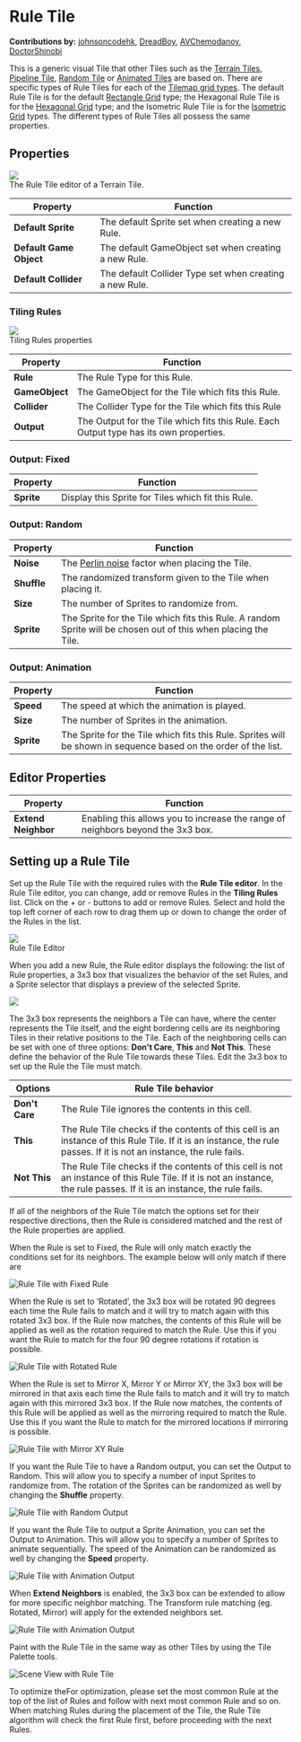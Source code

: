 #  Rule Tile

__Contributions by:__ [johnsoncodehk](https://github.com/johnsoncodehk), [DreadBoy](https://github.com/DreadBoy), [AVChemodanov](https://github.com/AVChemodanov), [DoctorShinobi](https://github.com/DoctorShinobi)

This is a generic visual Tile that other Tiles such as the [Terrain Tiles](TerrainTile.md), [Pipeline Tile](PipelineTile.md), [Random Tile](RandomTile.md) or [Animated Tiles](AnimatedTile.md) are based on. There are specific types of Rule Tiles for each of the [Tilemap grid types](https://docs.unity3d.com/Manual/class-Grid.html). The default Rule Tile is for the default [Rectangle Grid](https://docs.unity3d.com/Manual/Tilemap-CreatingTilemaps.html) type; the Hexagonal Rule Tile is for the [Hexagonal Grid](https://docs.unity3d.com/Manual/Tilemap-Hexagonal.html) type; and the Isometric Rule Tile is for the [Isometric Grid](https://docs.unity3d.com/Manual/Tilemap-Isometric.html) types. The different types of Rule Tiles all possess the same properties.

## Properties

![](images/RuleTileEditor.png)<br/>The Rule Tile editor of a Terrain Tile.

| Property                | Function                                                |
| ----------------------- | ------------------------------------------------------- |
| __Default Sprite__      | The default Sprite set when creating a new Rule.        |
| __Default Game Object__ | The default GameObject set when creating a new Rule.    |
| __Default Collider__    | The default Collider Type set when creating a new Rule. |

### Tiling Rules

![](images/RuleTileRule.png)<br/>Tiling Rules properties

| Property       | Function                                                     |
| -------------- | ------------------------------------------------------------ |
| __Rule__       | The Rule Type for this Rule.                                 |
| __GameObject__ | The GameObject for the Tile which fits this Rule.            |
| __Collider__   | The Collider Type for the Tile which fits this Rule          |
| __Output__     | The Output for the Tile which fits this Rule. Each Output type has its own properties. |

### Output: Fixed

| Property   | Function                                           |
| ---------- | -------------------------------------------------- |
| __Sprite__ | Display this Sprite for Tiles which fit this Rule. |

### Output: Random

| Property    | Function                                                     |
| ----------- | ------------------------------------------------------------ |
| __Noise__   | The [Perlin noise](https://en.wikipedia.org/wiki/Perlin_noise) factor when placing the Tile. |
| __Shuffle__ | The randomized transform given to the Tile when placing it.  |
| __Size__    | The number of Sprites to randomize from.                     |
| __Sprite__  | The Sprite for the Tile which fits this Rule. A random Sprite will be chosen out of this when placing the Tile. |

### Output: Animation

| Property   | Function                                                     |
| ---------- | ------------------------------------------------------------ |
| __Speed__  | The speed at which the animation is played.                  |
| __Size__   | The number of Sprites in the animation.                      |
| __Sprite__ | The Sprite for the Tile which fits this Rule. Sprites will be shown in sequence based on the order of the list. |

## Editor Properties

| Property                | Function                                                |
| ----------------------- | ------------------------------------------------------- |
| __Extend Neighbor__     | Enabling this allows you to increase the range of neighbors beyond the 3x3 box.        |

## <a name="Usage"></a>Setting up a Rule Tile

Set up the Rule Tile with the required rules with the __Rule Tile editor__. In the Rule Tile editor, you can change, add or remove Rules in the **Tiling Rules** list. Click on the + or - buttons to add or remove Rules. Select and hold the top left corner of each row to drag them up or down to change the order of the Rules in the list.

![](images/RuleTileEditor.png)<br/>Rule Tile Editor

When you add a new Rule, the Rule editor displays the following: the list of Rule properties, a 3x3 box that visualizes the behavior of the set Rules, and a Sprite selector that displays a preview of the selected Sprite.

![](images/RuleTileRule.png)

The 3x3 box represents the neighbors a Tile can have, where the center represents the Tile itself, and the eight bordering cells are its neighboring Tiles in their relative positions to the Tile. Each of the neighboring cells can be set with one of three options: **Don't Care**, **This** and **Not This**. These define the behavior of the Rule Tile towards these Tiles. Edit the 3x3 box to set up the Rule the Tile must match.

| Options        | Rule Tile behavior                                           |
| -------------- | ------------------------------------------------------------ |
| __Don't Care__ | The Rule Tile ignores the contents in this cell.             |
| __This__       | The Rule Tile checks if the contents of this cell is an instance of this Rule Tile. If it is an instance, the rule passes. If it is not an instance, the rule fails. |
| __Not This__   | The Rule Tile checks if the contents of this cell is not an instance of this Rule Tile. If it is not an instance, the rule passes. If it is an instance, the rule fails. |

If all of the neighbors of the Rule Tile match the options set for their respective directions, then the Rule is considered matched and the rest of the Rule properties are applied.

When the Rule is set to Fixed, the Rule will only match exactly the conditions set for its neighbors. The example below will only match if there are 

![Rule Tile with Fixed Rule](images/RuleTileRuleFixed.png)

When the Rule is set to ‘Rotated’, the 3x3 box will be rotated 90 degrees each time the Rule fails to match and it will try to match again with this rotated 3x3 box. If the Rule now matches, the contents of this Rule will be applied as well as the rotation required to match the Rule. Use this if you want the Rule to match for the four 90 degree rotations if rotation is possible.

![Rule Tile with Rotated Rule](images/RuleTileRuleRotated.png)

When the Rule is set to Mirror X, Mirror Y or Mirror XY, the 3x3 box will be mirrored in that axis each time the Rule fails to match and it will try to match again with this mirrored 3x3 box. If the Rule now matches, the contents of this Rule will be applied as well as the mirroring required to match the Rule. Use this if you want the Rule to match for the mirrored locations if mirroring is possible.

![Rule Tile with Mirror XY Rule](images/RuleTileRuleMirror.png)

If you want the Rule Tile to have a Random output, you can set the Output to Random. This will allow you to specify a number of input Sprites to randomize from. The rotation of the Sprites can be randomized as well by changing the __Shuffle__ property.

![Rule Tile with Random Output](images/RuleTileOutputRandom.png)

If you want the Rule Tile to output a Sprite Animation, you can set the Output to Animation. This will allow you to specify a number of Sprites to animate sequentially. The speed of the Animation can be randomized as well by changing the __Speed__ property.

![Rule Tile with Animation Output](images/RuleTileOutputAnimation.png)

When <b>Extend Neighbors</b> is enabled, the 3x3 box can be extended to allow for more specific neighbor matching. The Transform rule matching (eg. Rotated, Mirror) will apply for the extended neighbors set.

![Rule Tile with Animation Output](images/RuleTileRuleExtendNeighbor.png)

Paint with the Rule Tile in the same way as other Tiles by using the Tile Palette tools.

![Scene View with Rule Tile](images/RuleTile.png)

To optimize theFor optimization, please set the most common Rule at the top of the list of Rules and follow with next most common Rule and so on. When matching Rules during the placement of the Tile, the Rule Tile algorithm will check the first Rule first, before proceeding with the next Rules.